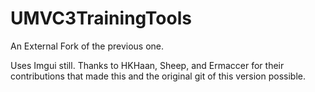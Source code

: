 # UMVC3TrainingTools
 An External Fork of the previous one.

Uses Imgui still.
Thanks to HKHaan, Sheep, and Ermaccer for their contributions that made this and the original git of this version possible.
